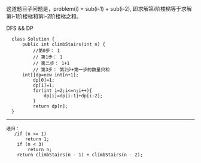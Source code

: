 这道题目子问题是，problem(i) = sub(i-1) + sub(i-2), 即求解第i阶楼梯等于求解第i-1阶楼梯和第i-2阶楼梯之和。

DFS && DP

      class Solution {
          public int climbStairs(int n) {
              //第0步： 1
              // 第1步： 1
              // 第二步： 1+1
              // 第3步： 第2步+第一步的数量只和
          int[]dp=new int[n+1];
              dp[0]=1;
              dp[1]=1;
              for(int i=2;i<=n;i++){
                  dp[i]=dp[i-1]+dp[i-2];
              }
              return dp[n];
      }


------------------------------------------

    递归： 
       /if (n <= 1)
           return 1;
        if (n < 3)
            return n;
        return climbStairs(n - 1) + climbStairs(n - 2);


